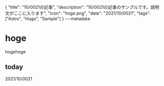 {
  "title": "10/0021の記事",
  "description": "10/0021の記事のサンプルです。説明文がここに入ります",
  "icon": "hoge.png",
  "date": "2021/10/0021",
  "tags": ["Astro", "Hugo", "Sample"]
}
---metadata

# hoge
hogehoge

## today
2021/10/0021